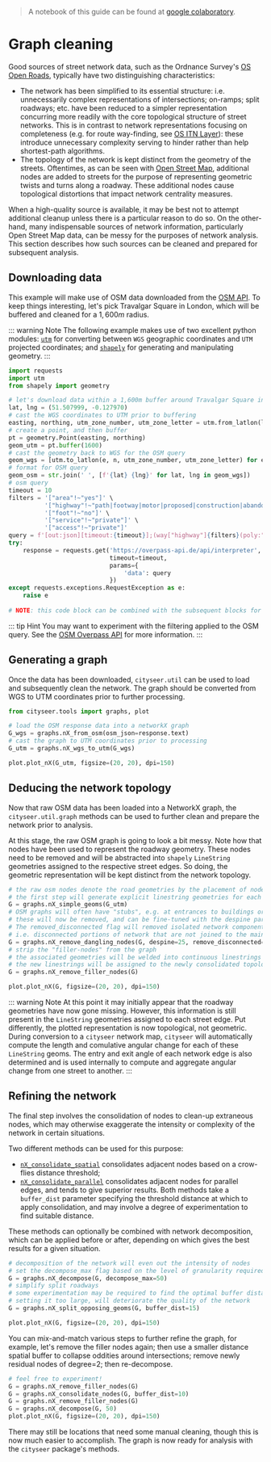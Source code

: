 > A notebook of this guide can be found at [google colaboratory](https://colab.research.google.com/github/cityseer/cityseer/blob/master/demo_notebooks/graph_cleaning.ipynb).

Graph cleaning
==============

Good sources of street network data, such as the Ordnance Survey's [OS Open Roads](https://www.ordnancesurvey.co.uk/business-and-government/products/os-open-roads.html), typically have two distinguishing characteristics:
- The network has been simplified to its essential structure: i.e. unnecessarily complex representations of intersections; on-ramps; split roadways; etc. have been reduced to a simpler representation concurring more readily with the core topological structure of street networks. This is in contrast to network representations focusing on completeness (e.g. for route way-finding, see [OS ITN Layer](https://www.ordnancesurvey.co.uk/business-and-government/help-and-support/products/itn-layer.html)): these introduce unnecessary complexity serving to hinder rather than help shortest-path algorithms.
- The topology of the network is kept distinct from the geometry of the streets. Oftentimes, as can be seen with [Open Street Map](https://www.openstreetmap.org), additional nodes are added to streets for the purpose of representing geometric twists and turns along a roadway. These additional nodes cause topological distortions that impact network centrality measures.

When a high-quality source is available, it may be best not to attempt additional cleanup unless there is a particular reason to do so. On the other-hand, many indispensable sources of network information, particularly Open Street Map data, can be messy for the purposes of network analysis. This section describes how such sources can be cleaned and prepared for subsequent analysis.


Downloading data
----------------

This example will make use of OSM data downloaded from the [OSM API](https://wiki.openstreetmap.org/wiki/API). To keep things interesting, let's pick Travalgar Square in London, which will be buffered and cleaned for a $1,600m$ radius.

::: warning Note
The following example makes use of two excellent python modules: [`utm`](https://github.com/Turbo87/utm) for converting between `WGS` geographic coordinates and `UTM` projected coordinates; and [`shapely`](https://github.com/Toblerity/Shapely) for generating and manipulating geometry.
:::

```python
import requests
import utm
from shapely import geometry

# let's download data within a 1,600m buffer around Travalgar Square in London:
lat, lng = (51.507999, -0.127970)
# cast the WGS coordinates to UTM prior to buffering
easting, northing, utm_zone_number, utm_zone_letter = utm.from_latlon(lat, lng) 
# create a point, and then buffer
pt = geometry.Point(easting, northing)
geom_utm = pt.buffer(1600)
# cast the geometry back to WGS for the OSM query
geom_wgs = [utm.to_latlon(e, n, utm_zone_number, utm_zone_letter) for e, n in geom_utm.exterior.coords]
# format for OSM query
geom_osm = str.join(' ', [f'{lat} {lng}' for lat, lng in geom_wgs])
# osm query
timeout = 10
filters = '["area"!~"yes"]' \
          '["highway"!~"path|footway|motor|proposed|construction|abandoned|platform|raceway|service"]' \
          '["foot"!~"no"]' \
          '["service"!~"private"]' \
          '["access"!~"private"]'
query = f'[out:json][timeout:{timeout}];(way["highway"]{filters}(poly:"{geom_osm}"); >;);out skel qt;'
try:
    response = requests.get('https://overpass-api.de/api/interpreter',
                            timeout=timeout,
                            params={
                                'data': query
                            })
except requests.exceptions.RequestException as e:
    raise e
    
# NOTE: this code block can be combined with the subsequent blocks for a continuous example.
```

::: tip Hint
You may want to experiment with the filtering applied to the OSM query. See the [OSM Overpass API](https://wiki.openstreetmap.org/wiki/Overpass_API) for more information.
:::


Generating a graph
------------------

Once the data has been downloaded, `cityseer.util` can be used to load and subsequently clean the network. The graph should be converted from WGS to UTM coordinates prior to further processing.

```python
from cityseer.tools import graphs, plot

# load the OSM response data into a networkX graph
G_wgs = graphs.nX_from_osm(osm_json=response.text)
# cast the graph to UTM coordinates prior to processing
G_utm = graphs.nX_wgs_to_utm(G_wgs)

plot.plot_nX(G_utm, figsize=(20, 20), dpi=150)
```

<ImageModal path='../images/plots/guides/cleaning/graph_raw.png' alt='Raw OSM graph' caption='The raw OSM graph after conversion to UTM coordinates. © OpenStreetMap contributors.'></ImageModal>


Deducing the network topology
-----------------------------

Now that raw OSM data has been loaded into a NetworkX graph, the `cityseer.util.graph` methods can be used to further clean and prepare the network prior to analysis.

At this stage, the raw OSM graph is going to look a bit messy. Note how that nodes have been used to represent the roadway geometry. These nodes need to be removed and will be abstracted into `shapely` `LineString` geometries assigned to the respective street edges. So doing, the geometric representation will be kept distinct from the network topology.

```python
# the raw osm nodes denote the road geometries by the placement of nodes
# the first step will generate explicit linestring geometries for each street edge
G = graphs.nX_simple_geoms(G_utm)
# OSM graphs will often have "stubs", e.g. at entrances to buildings or parking lots
# these will now be removed, and can be fine-tuned with the despine parameter.
# The removed_disconnected flag will removed isolated network components
# i.e. disconnected portions of network that are not joined to the main street network
G = graphs.nX_remove_dangling_nodes(G, despine=25, remove_disconnected=True)
# strip the "filler-nodes" from the graph
# the associated geometries will be welded into continuous linestrings
# the new linestrings will be assigned to the newly consolidated topological links
G = graphs.nX_remove_filler_nodes(G)

plot.plot_nX(G, figsize=(20, 20), dpi=150)
```

<ImageModal path='../images/plots/guides/cleaning/graph_topo.png' alt='OSM graph topology' caption='The OSM graph after conversion to a topological representation. © OpenStreetMap contributors.'></ImageModal>

::: warning Note
At this point it may initially appear that the roadway geometries have now gone missing. However, this information is still present in the `LineString` geometries assigned to each street edge. Put differently, the plotted representation is now topological, not geometric. During conversion to a `cityseer` network map, `cityseer` will automatically compute the length and comulative angular change for each of these `LineString` geoms. The entry and exit angle of each network edge is also determined and is used internally to compute and aggregate angular change from one street to another.
:::


Refining the network
--------------------

The final step involves the consolidation of nodes to clean-up extraneous nodes, which may otherwise exaggerate the intensity or complexity of the network in certain situations. 

Two different methods can be used for this purpose:
- [`nX_consolidate_spatial`](https://cityseer.github.io/cityseer/util/graphs.html#nx-consolidate-spatial) consolidates adjacent nodes based on a crow-flies distance threshold;
- [`nX_consolidate_parallel`](https://cityseer.github.io/cityseer/util/graphs.html#nx-consolidate-parallel) consolidates adjacent nodes for parallel edges, and tends to give superior results.
Both methods take a `buffer_dist` parameter specifying the threshold distance at which to apply consolidation, and may involve a degree of experimentation to find suitable distance.

These methods can optionally be combined with network decomposition, which can be applied before or after, depending on which gives the best results for a given situation.

```python
# decomposition of the network will even out the intensity of nodes
# set the decompose_max flag based on the level of granularity required
G = graphs.nX_decompose(G, decompose_max=50)
# simplify split roadways
# some experimentation may be required to find the optimal buffer distance
# setting it too large, will deteriorate the quality of the network
G = graphs.nX_split_opposing_geoms(G, buffer_dist=15)

plot.plot_nX(G, figsize=(20, 20), dpi=150)
```

<ImageModal path='../images/plots/guides/cleaning/graph_consolidated.png' alt='OSM graph after decomposition and consolidation' caption='The OSM graph after decomposition and consolidation. © OpenStreetMap contributors.'></ImageModal>

You can mix-and-match various steps to further refine the graph, for example, let's remove the filler nodes again; then use a smaller distance spatial buffer to collapse oddities around intersections; remove newly residual nodes of degree=2; then re-decompose.

```python
# feel free to experiment!
G = graphs.nX_remove_filler_nodes(G)
G = graphs.nX_consolidate_nodes(G, buffer_dist=10)
G = graphs.nX_remove_filler_nodes(G)
G = graphs.nX_decompose(G, 50)
plot.plot_nX(G, figsize=(20, 20), dpi=150)
```

<ImageModal path='../images/plots/guides/cleaning/graph_reconsolidated.png' alt='OSM graph after additional steps' caption='The OSM graph after additional processing. © OpenStreetMap contributors.'></ImageModal>

There may still be locations that need some manual cleaning, though this is now much easier to accomplish. The graph is now ready for analysis with the `cityseer` package's methods.
